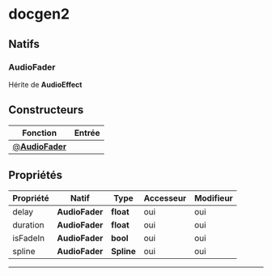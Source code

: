# docgen2

## Natifs
### AudioFader
Hérite de **AudioEffect**
## Constructeurs
|Fonction|Entrée|
|-|-|
|[@**AudioFader**](#ctor_0)||
## Propriétés
|Propriété|Natif|Type|Accesseur|Modifieur|
|-|-|-|-|-|
|delay|**AudioFader**|**float**|oui|oui|
|duration|**AudioFader**|**float**|oui|oui|
|isFadeIn|**AudioFader**|**bool**|oui|oui|
|spline|**AudioFader**|**Spline**|oui|oui|


***
